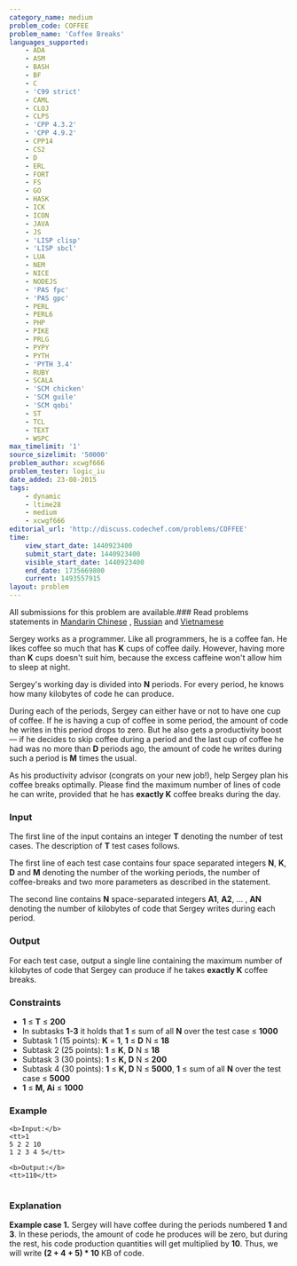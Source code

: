 ```yaml
---
category_name: medium
problem_code: COFFEE
problem_name: 'Coffee Breaks'
languages_supported:
    - ADA
    - ASM
    - BASH
    - BF
    - C
    - 'C99 strict'
    - CAML
    - CLOJ
    - CLPS
    - 'CPP 4.3.2'
    - 'CPP 4.9.2'
    - CPP14
    - CS2
    - D
    - ERL
    - FORT
    - FS
    - GO
    - HASK
    - ICK
    - ICON
    - JAVA
    - JS
    - 'LISP clisp'
    - 'LISP sbcl'
    - LUA
    - NEM
    - NICE
    - NODEJS
    - 'PAS fpc'
    - 'PAS gpc'
    - PERL
    - PERL6
    - PHP
    - PIKE
    - PRLG
    - PYPY
    - PYTH
    - 'PYTH 3.4'
    - RUBY
    - SCALA
    - 'SCM chicken'
    - 'SCM guile'
    - 'SCM qobi'
    - ST
    - TCL
    - TEXT
    - WSPC
max_timelimit: '1'
source_sizelimit: '50000'
problem_author: xcwgf666
problem_tester: logic_iu
date_added: 23-08-2015
tags:
    - dynamic
    - ltime28
    - medium
    - xcwgf666
editorial_url: 'http://discuss.codechef.com/problems/COFFEE'
time:
    view_start_date: 1440923400
    submit_start_date: 1440923400
    visible_start_date: 1440923400
    end_date: 1735669800
    current: 1493557915
layout: problem
---
```

All submissions for this problem are available.###  Read problems statements in [Mandarin Chinese](http://www.codechef.com/download/translated/LTIME28/mandarin/COFFEE.pdf) , [Russian](http://www.codechef.com/download/translated/LTIME28/russian/COFFEE.pdf) and [Vietnamese](http://www.codechef.com/download/translated/LTIME28/vietnamese/COFFEE.pdf)

Sergey works as a programmer. Like all programmers, he is a coffee fan. He likes coffee so much that has **K** cups of coffee daily. However, having more than **K** cups doesn't suit him, because the excess caffeine won't allow him to sleep at night.

Sergey's working day is divided into **N** periods. For every period, he knows how many kilobytes of code he can produce.

During each of the periods, Sergey can either have or not to have one cup of coffee. If he is having a cup of coffee in some period, the amount of code he writes in this period drops to zero. But he also gets a productivity boost — if he decides to skip coffee during a period and the last cup of coffee he had was no more than **D** periods ago, the amount of code he writes during such a period is **M** times the usual.

As his productivity advisor (congrats on your new job!), help Sergey plan his coffee breaks optimally. Please find the maximum number of lines of code he can write, provided that he has **exactly K** coffee breaks during the day.

### Input

The first line of the input contains an integer **T** denoting the number of test cases. The description of **T** test cases follows.

The first line of each test case contains four space separated integers **N**, **K**, **D** and **M** denoting the number of the working periods, the number of coffee-breaks and two more parameters as described in the statement.

The second line contains **N** space-separated integers **A1**, **A2**, ... , **AN** denoting the number of kilobytes of code that Sergey writes during each period.

### Output

For each test case, output a single line containing the maximum number of kilobytes of code that Sergey can produce if he takes **exactly K** coffee breaks.

### Constraints

- **1** ≤ **T** ≤ **200**
- In subtasks **1-3** it holds that **1** ≤ sum of all **N** over the test case ≤ **1000**
- Subtask 1 (15 points): **K** = **1**, **1** ≤ **D** N ≤ **18**
- Subtask 2 (25 points): **1** ≤ **K**, **D** N ≤ **18**
- Subtask 3 (30 points): **1** ≤ **K, D** N ≤ **200**
- Subtask 4 (30 points): **1** ≤ **K, D** N ≤ **5000**, **1** ≤ sum of all **N** over the test case ≤ **5000**
- **1** ≤ **M, Ai** ≤ **1000**

### Example

```
<b>Input:</b>
<tt>1
5 2 2 10
1 2 3 4 5</tt>

<b>Output:</b>
<tt>110</tt>


```
### Explanation

**Example case 1.** Sergey will have coffee during the periods numbered **1** and **3**. In these periods, the amount of code he produces will be zero, but during the rest, his code production quantities will get multiplied by **10**. Thus, we will write **(2 + 4 + 5) \* 10** KB of code.